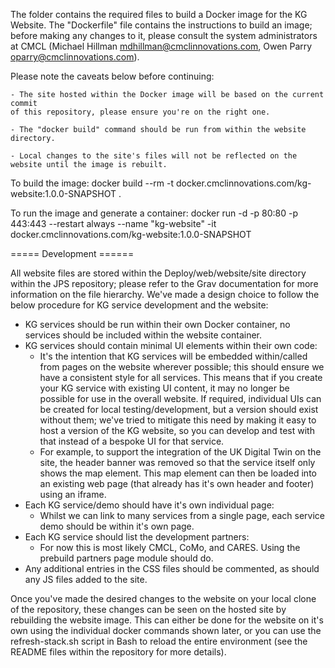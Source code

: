 The folder contains the required files to build a Docker image for the KG Website. The "Dockerfile"
file contains the instructions to build an image; before making any changes to it, please consult
the system administrators at CMCL (Michael Hillman <mdhillman@cmclinnovations.com>, 
Owen Parry <oparry@cmclinnovations.com>).


Please note the caveats below before continuing:

	- The site hosted within the Docker image will be based on the current commit 
	of this repository, please ensure you're on the right one.

	- The "docker build" command should be run from within the website directory. 
	
	- Local changes to the site's files will not be reflected on the website until the image is rebuilt.
	

To build the image:
	docker build --rm -t docker.cmclinnovations.com/kg-website:1.0.0-SNAPSHOT .
	
To run the image and generate a container:
	docker run -d -p 80:80 -p 443:443 --restart always --name "kg-website" -it docker.cmclinnovations.com/kg-website:1.0.0-SNAPSHOT


===== Development ======
	
All website files are stored within the Deploy/web/website/site directory within the JPS repository; please refer to the Grav documentation for more information on the file hierarchy. We've made a design choice to follow the below procedure for KG service development and the website:

- KG services should be run within their own Docker container, no services should be included within the website container.
- KG services should contain minimal UI elements within their own code:
	- It's the intention that KG services will be embedded within/called from pages on the website wherever possible; this should ensure we have a consistent style for all services. This means that if you create your KG service with existing UI content, it may no longer be possible for use in the overall website. If required, individual UIs can be created for local testing/development, but a version should exist without them; we've tried to mitigate this need by making it easy to host a version of the KG website, so you can develop and test with that instead of a bespoke UI for that service.
	- For example, to support the integration of the UK Digital Twin on the site, the header banner was removed so that the service itself only shows the map element. This map element can then be loaded into an existing web page (that already has it's own header and footer) using an iframe.
- Each KG service/demo should have it's own individual page:
	- Whilst we can link to many services from a single page, each service demo should be within it's own page.
- Each KG service should list the development partners:
	- For now this is most likely CMCL, CoMo, and CARES. Using the prebuild partners page module should do.
- Any additional entries in the CSS files should be commented, as should any JS files added to the site.

Once you've made the desired changes to the website on your local clone of the repository, these changes can be seen on the hosted site by rebuilding the website image. This can either be done for the website on it's own using the individual docker commands shown later, or you can use the refresh-stack.sh script in Bash to reload the entire environment (see the README files within the repository for more details).